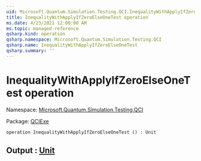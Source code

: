 ```yaml
---
uid: Microsoft.Quantum.Simulation.Testing.QCI.InequalityWithApplyIfZeroElseOneTest
title: InequalityWithApplyIfZeroElseOneTest operation
ms.date: 4/23/2021 12:00:00 AM
ms.topic: managed-reference
qsharp.kind: operation
qsharp.namespace: Microsoft.Quantum.Simulation.Testing.QCI
qsharp.name: InequalityWithApplyIfZeroElseOneTest
qsharp.summary: ''
---
```


# InequalityWithApplyIfZeroElseOneTest operation

Namespace: [Microsoft.Quantum.Simulation.Testing.QCI](xref:Microsoft.Quantum.Simulation.Testing.QCI)

Package: [QCIExe](https://nuget.org/packages/QCIExe)




```qsharp
operation InequalityWithApplyIfZeroElseOneTest () : Unit
```


## Output : [Unit](xref:microsoft.quantum.qsharp.valueliterals#unit-literal)

